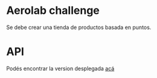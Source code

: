 
# Aerolab challenge
Se debe crear una tienda de productos basada en puntos.

# API
Podés encontrar la version desplegada [acá](https://aerolab-challenge-santiago.vercel.app/)


